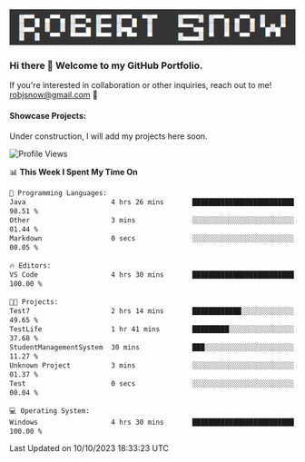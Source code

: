 <img alt="myname" src="assets/name.png" />

### Hi there 👋 Welcome to my GitHub Portfolio.
If you're interested in collaboration or other inquiries, reach out to me!  robjsnow@gmail.com  :briefcase:

#### Showcase Projects:

Under construction, I will add my projects here soon.

<!--START_SECTION:waka-->
![Profile Views](http://img.shields.io/badge/Profile%20Views-17-blue)

📊 **This Week I Spent My Time On** 

```text
💬 Programming Languages: 
Java                     4 hrs 26 mins       █████████████████████████   98.51 % 
Other                    3 mins              ░░░░░░░░░░░░░░░░░░░░░░░░░   01.44 % 
Markdown                 0 secs              ░░░░░░░░░░░░░░░░░░░░░░░░░   00.05 % 

🔥 Editors: 
VS Code                  4 hrs 30 mins       █████████████████████████   100.00 % 

🐱‍💻 Projects: 
Test7                    2 hrs 14 mins       ████████████░░░░░░░░░░░░░   49.65 % 
TestLife                 1 hr 41 mins        █████████░░░░░░░░░░░░░░░░   37.68 % 
StudentManagementSystem  30 mins             ███░░░░░░░░░░░░░░░░░░░░░░   11.27 % 
Unknown Project          3 mins              ░░░░░░░░░░░░░░░░░░░░░░░░░   01.37 % 
Test                     0 secs              ░░░░░░░░░░░░░░░░░░░░░░░░░   00.04 % 

💻 Operating System: 
Windows                  4 hrs 30 mins       █████████████████████████   100.00 % 
```


 Last Updated on 10/10/2023 18:33:23 UTC
<!--END_SECTION:waka-->

<!--
**robjsnow/robjsnow** is a ✨ _special_ ✨ repository because its `README.md` (this file) appears on your GitHub profile.

Here are some ideas to get you started:

- 🔭 I’m currently working on ...
- 🌱 I’m currently learning ...
- 👯 I’m looking to collaborate on ...
- 🤔 I’m looking for help with ...
- 💬 Ask me about ...
- 📫 How to reach me: ...
- 😄 Pronouns: ...
- ⚡ Fun fact: ...
-->
